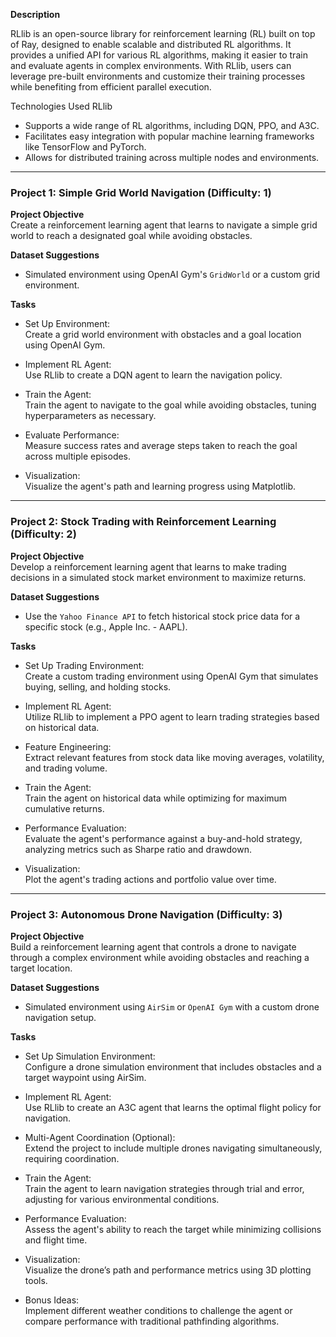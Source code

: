 **Description**

RLlib is an open-source library for reinforcement learning (RL) built on top of Ray, designed to enable scalable and distributed RL algorithms. It provides a unified API for various RL algorithms, making it easier to train and evaluate agents in complex environments. With RLlib, users can leverage pre-built environments and customize their training processes while benefiting from efficient parallel execution.

Technologies Used
RLlib

- Supports a wide range of RL algorithms, including DQN, PPO, and A3C.
- Facilitates easy integration with popular machine learning frameworks like TensorFlow and PyTorch.
- Allows for distributed training across multiple nodes and environments.

---

### Project 1: Simple Grid World Navigation (Difficulty: 1)

**Project Objective**  
Create a reinforcement learning agent that learns to navigate a simple grid world to reach a designated goal while avoiding obstacles.

**Dataset Suggestions**  
- Simulated environment using OpenAI Gym's `GridWorld` or a custom grid environment.

**Tasks**  
- Set Up Environment:  
  Create a grid world environment with obstacles and a goal location using OpenAI Gym.

- Implement RL Agent:  
  Use RLlib to create a DQN agent to learn the navigation policy.

- Train the Agent:  
  Train the agent to navigate to the goal while avoiding obstacles, tuning hyperparameters as necessary.

- Evaluate Performance:  
  Measure success rates and average steps taken to reach the goal across multiple episodes.

- Visualization:  
  Visualize the agent's path and learning progress using Matplotlib.

---

### Project 2: Stock Trading with Reinforcement Learning (Difficulty: 2)

**Project Objective**  
Develop a reinforcement learning agent that learns to make trading decisions in a simulated stock market environment to maximize returns.

**Dataset Suggestions**  
- Use the `Yahoo Finance API` to fetch historical stock price data for a specific stock (e.g., Apple Inc. - AAPL).

**Tasks**  
- Set Up Trading Environment:  
  Create a custom trading environment using OpenAI Gym that simulates buying, selling, and holding stocks.

- Implement RL Agent:  
  Utilize RLlib to implement a PPO agent to learn trading strategies based on historical data.

- Feature Engineering:  
  Extract relevant features from stock data like moving averages, volatility, and trading volume.

- Train the Agent:  
  Train the agent on historical data while optimizing for maximum cumulative returns.

- Performance Evaluation:  
  Evaluate the agent's performance against a buy-and-hold strategy, analyzing metrics such as Sharpe ratio and drawdown.

- Visualization:  
  Plot the agent's trading actions and portfolio value over time.

---

### Project 3: Autonomous Drone Navigation (Difficulty: 3)

**Project Objective**  
Build a reinforcement learning agent that controls a drone to navigate through a complex environment while avoiding obstacles and reaching a target location.

**Dataset Suggestions**  
- Simulated environment using `AirSim` or `OpenAI Gym` with a custom drone navigation setup.

**Tasks**  
- Set Up Simulation Environment:  
  Configure a drone simulation environment that includes obstacles and a target waypoint using AirSim.

- Implement RL Agent:  
  Use RLlib to create an A3C agent that learns the optimal flight policy for navigation.

- Multi-Agent Coordination (Optional):  
  Extend the project to include multiple drones navigating simultaneously, requiring coordination.

- Train the Agent:  
  Train the agent to learn navigation strategies through trial and error, adjusting for various environmental conditions.

- Performance Evaluation:  
  Assess the agent's ability to reach the target while minimizing collisions and flight time.

- Visualization:  
  Visualize the drone’s path and performance metrics using 3D plotting tools. 

- Bonus Ideas:  
  Implement different weather conditions to challenge the agent or compare performance with traditional pathfinding algorithms.

